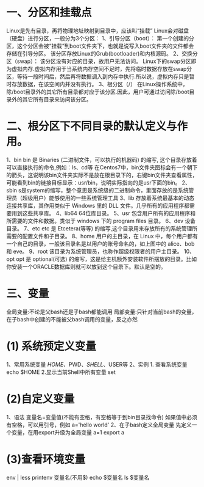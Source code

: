 # 一、分区和挂载点
Linux是先有目录，再将物理地址映射到目录中，应该叫“挂载”
Linux会对磁盘（硬盘）进行分区，一般分为3个分区：
1、引导分区（boot）：
  第一个创建的分区，这个分区会被“挂载”到boot文件夹下，也就是说写入boot文件夹的文件都会存储在引导分区。
  该分区存放Linux的Grub(bootloader)和内核源码。
2、交换分区（swap）：
  该分区没有对应的目录，故用户无法访问。
  Linux下的swap分区即为虚拟内存.虚拟内存用于当系统内存空间不足时，先将临时数据存放在swap分区，等待一段时间后，然后再将数据调入到内存中执行.所以说，虚拟内存只是暂时存放数据，在该空间内并没有执行。
3、根分区（/）
  在Linux操作系统中，除/boot目录外的其它所有目录都对应于该分区.因此，用户可通过访问除/boot目录外的其它所有目录来访问该分区。

# 二、根分区下不同目录的默认定义与作用。
1、bin
   bin 是 Binaries (二进制文件，可以执行的机器码) 的缩写, 这个目录存放着可以直接执行的命令,例如：ls、cd等
   在Centos7中，bin文件夹图标会有一个朝下的箭头，这说明该bin文件夹实际不是放在根目录下的，右键bin文件夹查看属性，可能看到bin的链接目标显示：usr/bin，说明实际指向的是usr下面的bin。
2、sbin
   s是system的缩写，整个意思是系统级的二进制命令，里面存放的是系统管理员（超级用户）能够使用的一些系统管理工具
3、lib
   存放着系统最基本的动态连接共享库，其作用类似于 Windows 里的 DLL 文件。几乎所有的应用程序都需要用到这些共享库。
4、lib64
   64位库目录。
5、usr
   包含用户所有的应用程序和所需要的文件和数据。类似于 windows 下的 program files 目录。
6、dev
   设备目录。
7、etc
   etc 是 Etcetera(等等) 的缩写,这个目录用来存放所有的系统管理所需要的配置文件和子目录。
8、home
   用户的主目录，在 Linux 中，每个用户都有一个自己的目录，一般该目录名是以用户的账号命名的，如上图中的 alice、bob 和 eve。
9、root
   该目录为系统管理员，也称作超级权限者的用户主目录。
10、opt
   opt 是 optional(可选) 的缩写，这是给主机额外安装软件所摆放的目录。比如你安装一个ORACLE数据库则就可以放到这个目录下。默认是空的。


# 三、变量
全局变量:不论是父bash还是子bash都能调用
局部变量:只针对当前bash的变量，在子bash中创建的不能被父bash调用的变量，反之亦然
# (1) 系统预定义变量
  1、常用系统变量
  $HOME、$PWD、$SHELL、$USER等
  2、实例
    1. 查看系统变量
    echo $HOME
    2.显示当前Shell中所有变量
    set
# (2)自定义变量
  1、语法
  变量名=变量值(不能有空格，有空格等于到bin目录找命令)
  如果值中必须有空格，可以用引号，例如
  a='hello world'
  2、在子bash定义全局变量
  先定义一个变量，在用export升级为全局变量
  a=1
  export a


# (3)查看环境变量
  env | less
  printenv 变量名(不用$)
  echo $变量名
  ls $变量名




